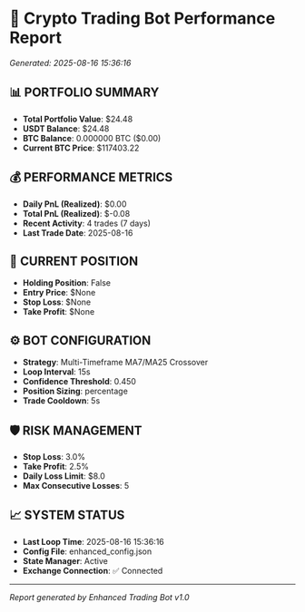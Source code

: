 # 🤖 Crypto Trading Bot Performance Report
*Generated: 2025-08-16 15:36:16*

## 📊 PORTFOLIO SUMMARY
- **Total Portfolio Value**: $24.48
- **USDT Balance**: $24.48
- **BTC Balance**: 0.000000 BTC ($0.00)
- **Current BTC Price**: $117403.22

## 💰 PERFORMANCE METRICS
- **Daily PnL (Realized)**: $0.00
- **Total PnL (Realized)**: $-0.08
- **Recent Activity**: 4 trades (7 days)
- **Last Trade Date**: 2025-08-16

## 🎯 CURRENT POSITION
- **Holding Position**: False
- **Entry Price**: $None
- **Stop Loss**: $None
- **Take Profit**: $None

## ⚙️ BOT CONFIGURATION
- **Strategy**: Multi-Timeframe MA7/MA25 Crossover
- **Loop Interval**: 15s
- **Confidence Threshold**: 0.450
- **Position Sizing**: percentage
- **Trade Cooldown**: 5s

## 🛡️ RISK MANAGEMENT
- **Stop Loss**: 3.0%
- **Take Profit**: 2.5%
- **Daily Loss Limit**: $8.0
- **Max Consecutive Losses**: 5

## 📈 SYSTEM STATUS
- **Last Loop Time**: 2025-08-16 15:36:16
- **Config File**: enhanced_config.json
- **State Manager**: Active
- **Exchange Connection**: ✅ Connected

---
*Report generated by Enhanced Trading Bot v1.0*
